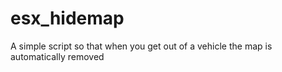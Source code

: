 # esx_hidemap
A simple script so that when you get out of a vehicle the map is automatically removed
